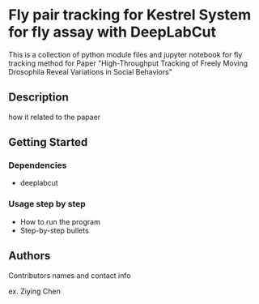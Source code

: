 # Fly pair tracking for Kestrel System for fly assay  with DeepLabCut

This is a collection of python module files and jupyter notebook for fly tracking method for Paper "High-Throughput Tracking of Freely Moving Drosophila Reveal Variations in Social Behaviors"

## Description

how it related to the papaer

## Getting Started

### Dependencies

* deeplabcut

### Usage step by step

* How to run the program
* Step-by-step bullets


## Authors

Contributors names and contact info

ex. Ziying Chen
